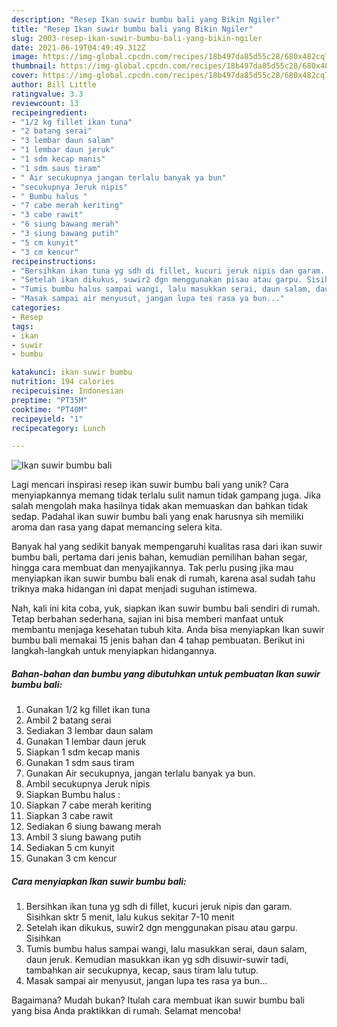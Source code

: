 ```yaml
---
description: "Resep Ikan suwir bumbu bali yang Bikin Ngiler"
title: "Resep Ikan suwir bumbu bali yang Bikin Ngiler"
slug: 2003-resep-ikan-suwir-bumbu-bali-yang-bikin-ngiler
date: 2021-06-19T04:49:49.312Z
image: https://img-global.cpcdn.com/recipes/18b497da85d55c28/680x482cq70/ikan-suwir-bumbu-bali-foto-resep-utama.jpg
thumbnail: https://img-global.cpcdn.com/recipes/18b497da85d55c28/680x482cq70/ikan-suwir-bumbu-bali-foto-resep-utama.jpg
cover: https://img-global.cpcdn.com/recipes/18b497da85d55c28/680x482cq70/ikan-suwir-bumbu-bali-foto-resep-utama.jpg
author: Bill Little
ratingvalue: 3.3
reviewcount: 13
recipeingredient:
- "1/2 kg fillet ikan tuna"
- "2 batang serai"
- "3 lembar daun salam"
- "1 lembar daun jeruk"
- "1 sdm kecap manis"
- "1 sdm saus tiram"
- " Air secukupnya jangan terlalu banyak ya bun"
- "secukupnya Jeruk nipis"
- " Bumbu halus "
- "7 cabe merah keriting"
- "3 cabe rawit"
- "6 siung bawang merah"
- "3 siung bawang putih"
- "5 cm kunyit"
- "3 cm kencur"
recipeinstructions:
- "Bersihkan ikan tuna yg sdh di fillet, kucuri jeruk nipis dan garam. Sisihkan sktr 5 menit, lalu kukus sekitar 7-10 menit"
- "Setelah ikan dikukus, suwir2 dgn menggunakan pisau atau garpu. Sisihkan"
- "Tumis bumbu halus sampai wangi, lalu masukkan serai, daun salam, daun jeruk. Kemudian masukkan ikan yg sdh disuwir-suwir tadi, tambahkan air secukupnya, kecap, saus tiram lalu tutup."
- "Masak sampai air menyusut, jangan lupa tes rasa ya bun..."
categories:
- Resep
tags:
- ikan
- suwir
- bumbu

katakunci: ikan suwir bumbu 
nutrition: 194 calories
recipecuisine: Indonesian
preptime: "PT35M"
cooktime: "PT40M"
recipeyield: "1"
recipecategory: Lunch

---
```



![Ikan suwir bumbu bali](https://img-global.cpcdn.com/recipes/18b497da85d55c28/680x482cq70/ikan-suwir-bumbu-bali-foto-resep-utama.jpg)

Lagi mencari inspirasi resep ikan suwir bumbu bali yang unik? Cara menyiapkannya memang tidak terlalu sulit namun tidak gampang juga. Jika salah mengolah maka hasilnya tidak akan memuaskan dan bahkan tidak sedap. Padahal ikan suwir bumbu bali yang enak harusnya sih memiliki aroma dan rasa yang dapat memancing selera kita.

Banyak hal yang sedikit banyak mempengaruhi kualitas rasa dari ikan suwir bumbu bali, pertama dari jenis bahan, kemudian pemilihan bahan segar, hingga cara membuat dan menyajikannya. Tak perlu pusing jika mau menyiapkan ikan suwir bumbu bali enak di rumah, karena asal sudah tahu triknya maka hidangan ini dapat menjadi suguhan istimewa.




Nah, kali ini kita coba, yuk, siapkan ikan suwir bumbu bali sendiri di rumah. Tetap berbahan sederhana, sajian ini bisa memberi manfaat untuk membantu menjaga kesehatan tubuh kita. Anda bisa menyiapkan Ikan suwir bumbu bali memakai 15 jenis bahan dan 4 tahap pembuatan. Berikut ini langkah-langkah untuk menyiapkan hidangannya.

<!--inarticleads1-->

##### Bahan-bahan dan bumbu yang dibutuhkan untuk pembuatan Ikan suwir bumbu bali:

1. Gunakan 1/2 kg fillet ikan tuna
1. Ambil 2 batang serai
1. Sediakan 3 lembar daun salam
1. Gunakan 1 lembar daun jeruk
1. Siapkan 1 sdm kecap manis
1. Gunakan 1 sdm saus tiram
1. Gunakan  Air secukupnya, jangan terlalu banyak ya bun.
1. Ambil secukupnya Jeruk nipis
1. Siapkan  Bumbu halus :
1. Siapkan 7 cabe merah keriting
1. Siapkan 3 cabe rawit
1. Sediakan 6 siung bawang merah
1. Ambil 3 siung bawang putih
1. Sediakan 5 cm kunyit
1. Gunakan 3 cm kencur




<!--inarticleads2-->

##### Cara menyiapkan Ikan suwir bumbu bali:

1. Bersihkan ikan tuna yg sdh di fillet, kucuri jeruk nipis dan garam. Sisihkan sktr 5 menit, lalu kukus sekitar 7-10 menit
1. Setelah ikan dikukus, suwir2 dgn menggunakan pisau atau garpu. Sisihkan
1. Tumis bumbu halus sampai wangi, lalu masukkan serai, daun salam, daun jeruk. Kemudian masukkan ikan yg sdh disuwir-suwir tadi, tambahkan air secukupnya, kecap, saus tiram lalu tutup.
1. Masak sampai air menyusut, jangan lupa tes rasa ya bun...




Bagaimana? Mudah bukan? Itulah cara membuat ikan suwir bumbu bali yang bisa Anda praktikkan di rumah. Selamat mencoba!
